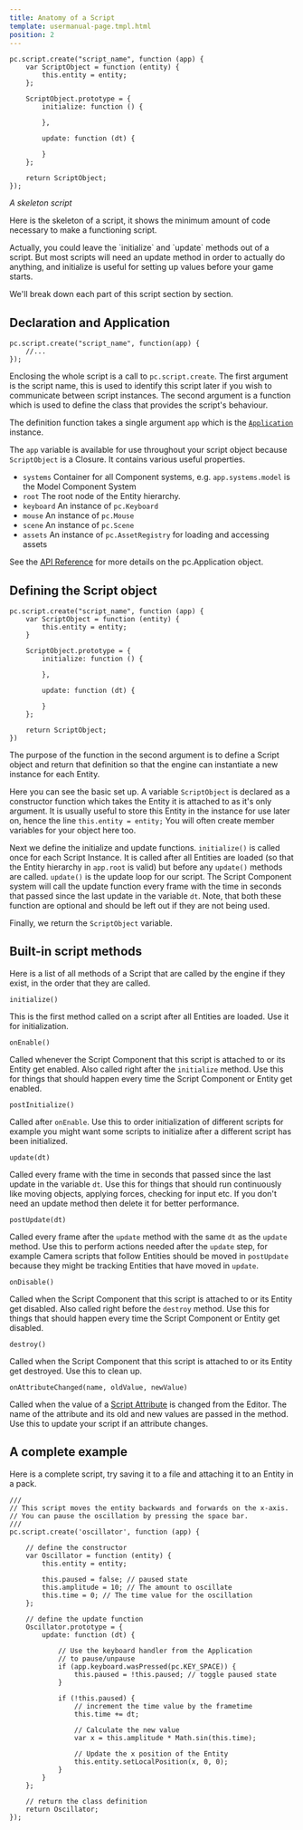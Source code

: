 ```yaml
---
title: Anatomy of a Script
template: usermanual-page.tmpl.html
position: 2
---
```


~~~js~~~
pc.script.create("script_name", function (app) {
    var ScriptObject = function (entity) {
        this.entity = entity;
    };

    ScriptObject.prototype = {
        initialize: function () {

        },

        update: function (dt) {

        }
    };

    return ScriptObject;
});
~~~
*A skeleton script*

Here is the skeleton of a script, it shows the minimum amount of code necessary to make a functioning script.

<div class="alert alert-info">
Actually, you could leave the `initialize` and `update` methods out of a script. But most scripts will need an update method in order to actually do anything, and initialize is useful for setting up values before your game starts.
</div>

We'll break down each part of this script section by section.

## Declaration and Application

~~~js~~~
pc.script.create("script_name", function(app) {
    //...
});
~~~

Enclosing the whole script is a call to `pc.script.create`. The first argument is the script name, this is used to identify this script later if you wish to communicate between script instances. The second argument is a function which is used to define the class that provides the script's behaviour.

The definition function takes a single argument `app` which is the [`Application`][1] instance.

The `app` variable is available for use throughout your script object because `ScriptObject` is a Closure. It contains various useful properties.

* `systems` Container for all Component systems, e.g. `app.systems.model` is the Model Component System
* `root` The root node of the Entity hierarchy.
* `keyboard` An instance of `pc.Keyboard`
* `mouse` An instance of `pc.Mouse`
* `scene` An instance of `pc.Scene`
* `assets` An instance of `pc.AssetRegistry` for loading and accessing assets

See the [API Reference][2] for more details on the pc.Application object.

## Defining the Script object

~~~js~~~
pc.script.create("script_name", function (app) {
    var ScriptObject = function (entity) {
        this.entity = entity;
    }

    ScriptObject.prototype = {
        initialize: function () {

        },

        update: function (dt) {

        }
    };

    return ScriptObject;
})
~~~

The purpose of the function in the second argument is to define a Script object and return that definition so that the engine can instantiate a new instance for each Entity.

Here you can see the basic set up. A variable `ScriptObject` is declared as a constructor function which takes the Entity it is attached to as it's only argument. It is usually useful to store this Entity in the instance for use later on, hence the line `this.entity = entity;` You will often create member variables for your object here too.

Next we define the initialize and update functions. `initialize()` is called once for each Script Instance. It is called after all Entities are loaded (so that the Entity hierarchy in `app.root` is valid) but before any `update()` methods are called.
`update()` is the update loop for our script. The Script Component system will call the update function every frame with the time in seconds that passed since the last update in the variable `dt`. Note, that both these function are optional and should be left out if they are not being used.

Finally, we return the `ScriptObject` variable.

## Built-in script methods

Here is a list of all methods of a Script that are called by the engine if they exist, in the order that they are called.

`initialize()`

This is the first method called on a script after all Entities are loaded. Use it for initialization.

`onEnable()`

Called whenever the Script Component that this script is attached to or its Entity get enabled. Also called right after the `initialize` method. Use this for things that should happen every time the Script Component or Entity get enabled.

`postInitialize()`

Called after `onEnable`. Use this to order initialization of different scripts for example you might want some scripts to initialize after a different script has been initialized.

`update(dt)`

Called every frame with the time in seconds that passed since the last update in the variable `dt`. Use this for things that should run continuously like moving objects, applying forces, checking for input etc. If you don't need an update method then delete it for better performance.

`postUpdate(dt)`

Called every frame after the `update` method with the same `dt` as the `update` method. Use this to perform actions needed after the `update` step, for example Camera scripts that follow Entities should be moved in `postUpdate` because they might be tracking Entities that have moved in `update`.

`onDisable()`

Called when the Script Component that this script is attached to or its Entity get disabled. Also called right before the `destroy` method. Use this for things that should happen every time the Script Component or Entity get disabled.

`destroy()`

Called when the Script Component that this script is attached to or its Entity get destroyed. Use this to clean up.

`onAttributeChanged(name, oldValue, newValue)`

Called when the value of a [Script Attribute][3] is changed from the Editor. The name of the attribute and its old and new values are passed in the method. Use this to update your script if an attribute changes.

## A complete example

Here is a complete script, try saving it to a file and attaching it to an Entity in a pack.

~~~js~~~
///
// This script moves the entity backwards and forwards on the x-axis.
// You can pause the oscillation by pressing the space bar.
///
pc.script.create('oscillator', function (app) {

    // define the constructor
    var Oscillator = function (entity) {
        this.entity = entity;

        this.paused = false; // paused state
        this.amplitude = 10; // The amount to oscillate
        this.time = 0; // The time value for the oscillation
    };

    // define the update function
    Oscillator.prototype = {
        update: function (dt) {

            // Use the keyboard handler from the Application
            // to pause/unpause
            if (app.keyboard.wasPressed(pc.KEY_SPACE)) {
                this.paused = !this.paused; // toggle paused state
            }

            if (!this.paused) {
                // increment the time value by the frametime
                this.time += dt;

                // Calculate the new value
                var x = this.amplitude * Math.sin(this.time);

                // Update the x position of the Entity
                this.entity.setLocalPosition(x, 0, 0);
            }
        }
    };

    // return the class definition
    return Oscillator;
});
~~~

[1]: /user-manual/glossary#application
[2]: /engine/api/stable/symbols/pc.Application.html
[3]: /user-manual/scripting/script-attributes/

